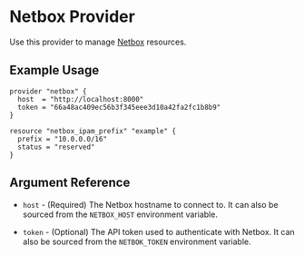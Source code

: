 # Netbox Provider

Use this provider to manage [Netbox](https://netbox.readthedocs.io/) resources.

## Example Usage

```hcl
provider "netbox" {
  host  = "http://localhost:8000"
  token = "66a48ac409ec56b3f345eee3d10a42fa2fc1b8b9"
}

resource "netbox_ipam_prefix" "example" {
  prefix = "10.0.0.0/16"
  status = "reserved"
}
```

## Argument Reference

* `host` - (Required) The Netbox hostname to connect to. It can also be sourced from the `NETBOX_HOST` environment variable.

* `token` - (Optional) The API token used to authenticate with Netbox. It can also be sourced from the `NETBOK_TOKEN` environment variable.
